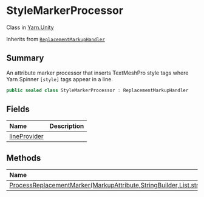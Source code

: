 # StyleMarkerProcessor

Class in [Yarn.Unity](/docs/api/csharp/yarn.unity.md)

Inherits from [`ReplacementMarkupHandler`](/docs/api/csharp/yarn.unity.replacementmarkuphandler.md)

## Summary


An attribute marker processor that inserts TextMeshPro style tags where
Yarn Spinner  `[style]`  tags appear in a line.


```csharp
public sealed class StyleMarkerProcessor : ReplacementMarkupHandler
```

## Fields

|Name|Description|
|:---|:---|
|[lineProvider](/docs/api/csharp/yarn.unity.stylemarkerprocessor.lineprovider.md)||

## Methods

|Name|Description|
|:---|:---|
|[ProcessReplacementMarker(MarkupAttribute,StringBuilder,List<MarkupAttribute>,string)](/docs/api/csharp/yarn.unity.stylemarkerprocessor.processreplacementmarker.md)||

